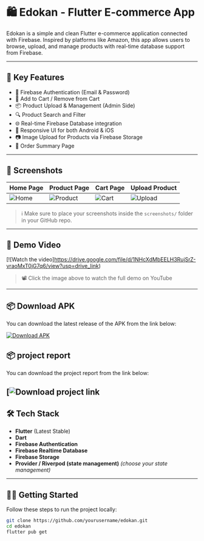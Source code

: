 # 🛍️ Edokan - Flutter E-commerce App

Edokan is a simple and clean Flutter e-commerce application connected with Firebase. Inspired by platforms like Amazon, this app allows users to browse, upload, and manage products with real-time database support from Firebase.

---

## 🚀 Key Features

- 🔐 Firebase Authentication (Email & Password)
- 🛒 Add to Cart / Remove from Cart
- 📦 Product Upload & Management (Admin Side)
- 🔍 Product Search and Filter
- 🌐 Real-time Firebase Database integration
- 📱 Responsive UI for both Android & iOS
- 📷 Image Upload for Products via Firebase Storage
- 🧾 Order Summary Page

---

## 📸 Screenshots

| Home Page | Product Page | Cart Page | Upload Product |
|----------|--------------|-----------|----------------|
| ![Home](1.png) | ![Product](7.png) | ![Cart](7.png) | ![Upload](2.png) |1

> ℹ️ Make sure to place your screenshots inside the `screenshots/` folder in your GitHub repo.

---

## 🎥 Demo Video

[![Watch the video]https://drive.google.com/file/d/1NHcXdMbEELH3RujSrZ-vraoMxT0jG7q6/view?usp=drive_link)

> 📽️ Click the image above to watch the full demo on YouTube

---

## 📦 Download APK

You can download the latest release of the APK from the link below:

[![Download APK](https://img.shields.io/badge/Download-APK-green?style=for-the-badge&logo=android)](https://drive.google.com/file/d/1CG8UGUewxrB_bncst-DtwDY4TTTV7asy/view?usp=drive_link)

## 📦 project report

You can download the project report from the link below:

[![Download project link](https://docs.google.com/document/d/1Ahwp82CQgv9THGh_BIovuV38Aqdmz9ok/edit?usp=sharing&ouid=104875159528290710644&rtpof=true&sd=true)
---

## 🛠️ Tech Stack

- **Flutter** (Latest Stable)
- **Dart**
- **Firebase Authentication**
- **Firebase Realtime Database**
- **Firebase Storage**
- **Provider / Riverpod (state management)** _(choose your state management)_

---

## 🧑‍💻 Getting Started

Follow these steps to run the project locally:

```bash
git clone https://github.com/yourusername/edokan.git
cd edokan
flutter pub get

